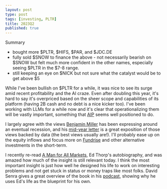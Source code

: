 ```yaml
---
layout: post
type: post
tags: [investing, PLTR]
title: 2023Q2
published: true
---
```


Summary
- bought more $PLTR, $HIFS, $PAR, and $JDC.DE
- fully sold $SNOW to finance the above - not necessarily bearish on $SNOW but felt much more confident in the other names, especially seeing $PLTR in the $7-8 range.
- still keeping an eye on $NICK but not sure what the catalyst would be to get above $5

While I've been bullish on $PLTR for a while, it was nice to see its surge amid recent profitability and the AI craze.
Even after doubling this year, it's hard to say it's overpriced based on the sheer scope and capabilities of its platform (having 2B cash and no debt is a nice kicker too).
I've been working with LLMs for a while now and it's clear that operationalizing them will be vastly important, something that [AIP](https://www.palantir.com/platforms/aip/) seems well positioned to do.

I largely agree with the views [Benjamin Miller](https://twitter.com/BenMillerise) has been expressing around an eventual recession, and his [mid-year letter](https://fundrise.com/investor-update/1012/view?utm_medium=email&utm_source=fundrise&utm_campaign=investor-update-1012) is a great exposition of those views backed by data (the best views usually are!).
I'll probably ease up on the equity inflows and focus more on [Fundrise](https://twitter.com/Fundrise) and other alternative investments in the short-term.

I recently re-read [A Man for All Markets](https://www.amazon.com/Man-All-Markets-Street-Dealer/dp/0812979907/ref=sr_1_1?keywords=a+man+for+all+markets+edward+thorp&qid=1689633558&sprefix=a+man+for+all+mar%2Caps%2C185&sr=8-1), Ed Thorp's autobiography, and was amazed how much of the insight is still relevant today.  I think the most important insight is just how well he designed his life to work on interesting problems and not get stuck in status or money traps like most folks.  David Senra gives a great overview of the book in his [podcast](https://open.spotify.com/episode/22qcWWLSZheEysQEbjkUKs?si=8d5f3e53ecf94cef&nd=1), showing why he uses Ed's life as the blueprint for his own.

